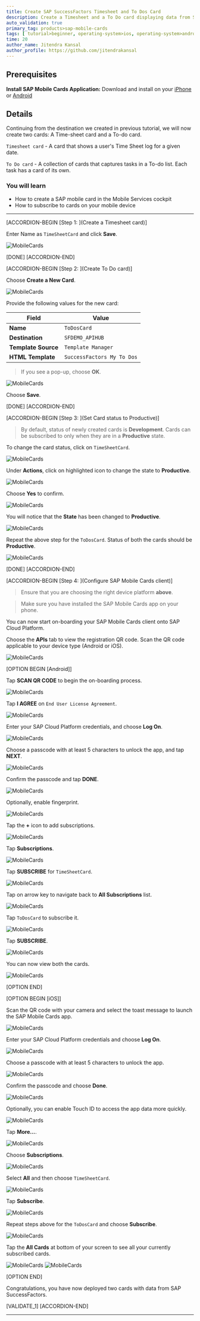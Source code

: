 ```yaml
---
title: Create SAP SuccessFactors Timesheet and To Dos Card
description: Create a Timesheet and a To Do card displaying data from SAP SuccessFactors.
auto_validation: true
primary_tag: products>sap-mobile-cards
tags: [ tutorial>beginner, operating-system>ios, operating-system>android, topic>mobile, products>sap-cloud-platform, products>sap-mobile-cards, software-product-function>sap-cloud-platform-mobile-services ]
time: 20
author_name: Jitendra Kansal
author_profile: https://github.com/jitendrakansal
---
```


## Prerequisites
**Install SAP Mobile Cards Application:** Download and install on your [iPhone](https://itunes.apple.com/us/app/sap-content-to-go/id1168110623?mt=8) or [Android](https://play.google.com/store/apps/details?id=com.sap.content2go)

## Details
Continuing from the destination we created in previous tutorial, we will now create two cards: A Time-sheet card and a To-do card.

`Timesheet card` - A card that shows a user's Time Sheet log for a given date.  

`To Do card` - A collection of cards that captures tasks in a To-do list. Each task has a card of its own.

### You will learn
  - How to create a SAP mobile card in the Mobile Services cockpit
  - How to subscribe to cards on your mobile device

---

[ACCORDION-BEGIN [Step 1: ](Create a Timesheet card)]

Enter Name as `TimeSheetCard` and click **Save**.

![MobileCards](img_1.png)

[DONE]
[ACCORDION-END]

[ACCORDION-BEGIN [Step 2: ](Create To Do card)]

Choose **Create a New Card**.

![MobileCards](img_4.png)

Provide the following values for the new card:

| Field | Value |
|----|----|
| **Name** | `ToDosCard` |
| **Destination** | `SFDEMO_APIHUB` |
| **Template Source** | `Template Manager` |
| **HTML Template** | `SuccessFactors My To Dos` |

> If you see a pop-up, choose **OK**.

![MobileCards](img_5.png)

Choose **Save**.

[DONE]
[ACCORDION-END]

[ACCORDION-BEGIN [Step 3: ](Set Card status to Productive)]

>By default, status of newly created cards is **Development**. Cards can be subscribed to only when they are in a **Productive** state.

To change the card status, click on `TimeSheetCard`.

![MobileCards](img_5.1.png)

Under **Actions**, click on highlighted icon to change the state to **Productive**.

![MobileCards](img_5.2.png)

Choose **Yes** to confirm.

![MobileCards](img_5.3.png)

You will notice that the **State** has been changed to **Productive**.

![MobileCards](img_5.4.png)

Repeat the above step for the `ToDosCard`. Status of both the cards should be **Productive**.

![MobileCards](img_5.5.png)

[DONE]
[ACCORDION-END]

[ACCORDION-BEGIN [Step 4: ](Configure SAP Mobile Cards client)]

>Ensure that you are choosing the right device platform **above**.

>Make sure you have installed the SAP Mobile Cards app on your phone.

You can now start on-boarding your SAP Mobile Cards client onto SAP Cloud Platform.

Choose the **APIs** tab to view the registration QR code. Scan the QR code applicable to your device type (Android or iOS).

![MobileCards](img_101.png)

[OPTION BEGIN [Android]]

Tap **SCAN QR CODE** to begin the on-boarding process.

![MobileCards](img_1.jpg)

Tap **I AGREE** on `End User License Agreement`.

![MobileCards](img_2.jpg)

Enter your SAP Cloud Platform credentials, and choose **Log On**.

![MobileCards](img_3.jpg)

Choose a passcode with at least 5 characters to unlock the app, and tap **NEXT**.

![MobileCards](img_4.jpg)

Confirm the passcode and tap **DONE**.

![MobileCards](img_5.jpg)

Optionally, enable fingerprint.

![MobileCards](img_6.jpg)

Tap the **+** icon to add subscriptions.

![MobileCards](img_7.jpg)

Tap **Subscriptions**.

![MobileCards](img_8.jpg)

Tap **SUBSCRIBE** for `TimeSheetCard`.

![MobileCards](img_9.jpg)

Tap on arrow key to navigate back to **All Subscriptions** list.

![MobileCards](img_201.png)

Tap `ToDosCard` to subscribe it.

![MobileCards](img_202.png)

Tap **SUBSCRIBE**.

![MobileCards](img_10.jpg)

You can now view both the cards.

![MobileCards](img_11.jpg)

[OPTION END]

[OPTION BEGIN [iOS]]

Scan the QR code with your camera and select the toast message to launch the SAP Mobile Cards app.

![MobileCards](img_017.png)

Enter your SAP Cloud Platform credentials and choose **Log On**.

![MobileCards](IMG_1.1.PNG)

Choose a passcode with at least 5 characters to unlock the app.

![MobileCards](IMG_1.2.PNG)

Confirm the passcode and choose **Done**.

![MobileCards](IMG_1.3.PNG)

Optionally, you can enable Touch ID to access the app data more quickly.

![MobileCards](IMG_1.4.PNG)

Tap **More...**.

![MobileCards](IMG_1.5.PNG)

Choose **Subscriptions**.

![MobileCards](IMG_1.6.PNG)

Select **All** and then choose `TimeSheetCard`.

![MobileCards](IMG_1.7.PNG)

Tap **Subscribe**.

![MobileCards](IMG_1.8.PNG)

Repeat steps above for the `ToDosCard` and choose **Subscribe**.

![MobileCards](IMG_1.9.PNG)

Tap the **All Cards** at bottom of your screen to see all your currently subscribed cards.

![MobileCards](IMG_1.10.PNG)
![MobileCards](IMG_1.11.PNG)

[OPTION END]

Congratulations, you have now deployed two cards with data from SAP SuccessFactors.

[VALIDATE_1]
[ACCORDION-END]

---
